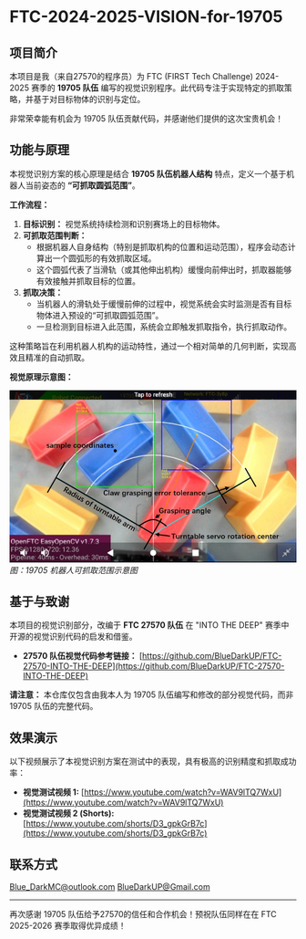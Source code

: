 # FTC-2024-2025-VISION-for-19705

## 项目简介

本项目是我（来自27570的程序员）为 FTC (FIRST Tech Challenge) 2024-2025 赛季的 **19705 队伍** 编写的视觉识别程序。此代码专注于实现特定的抓取策略，并基于对目标物体的识别与定位。

非常荣幸能有机会为 19705 队伍贡献代码，并感谢他们提供的这次宝贵机会！

## 功能与原理

本视觉识别方案的核心原理是结合 **19705 队伍机器人结构** 特点，定义一个基于机器人当前姿态的 **“可抓取圆弧范围”**。

**工作流程：**

1.  **目标识别：** 视觉系统持续检测和识别赛场上的目标物体。
2.  **可抓取范围判断：**
    *   根据机器人自身结构（特别是抓取机构的位置和运动范围），程序会动态计算出一个圆弧形的有效抓取区域。
    *   这个圆弧代表了当滑轨（或其他伸出机构）缓慢向前伸出时，抓取器能够有效接触并抓取目标的位置。
3.  **抓取决策：**
    *   当机器人的滑轨处于缓慢前伸的过程中，视觉系统会实时监测是否有目标物体进入预设的“可抓取圆弧范围”。
    *   一旦检测到目标进入此范围，系统会立即触发抓取指令，执行抓取动作。

这种策略旨在利用机器人机构的运动特性，通过一个相对简单的几何判断，实现高效且精准的自动抓取。

**视觉原理示意图：**

[![视觉原理图](1ad4d266f366851030d23eaa3b8db86.jpg)](d0aa3ce03e5fef25c82b2ab1efc2bd6.jpg)
*图：19705 机器人可抓取范围示意图*

## 基于与致谢

本项目的视觉识别部分，改编于 **FTC 27570 队伍** 在 "INTO THE DEEP" 赛季中开源的视觉识别代码的启发和借鉴。

*   **27570 队伍视觉代码参考链接：** [https://github.com/BlueDarkUP/FTC-27570-INTO-THE-DEEP](https://github.com/BlueDarkUP/FTC-27570-INTO-THE-DEEP)

**请注意：** 本仓库仅包含由我本人为 19705 队伍编写和修改的部分视觉代码，而非 19705 队伍的完整代码。

## 效果演示

以下视频展示了本视觉识别方案在测试中的表现，具有极高的识别精度和抓取成功率：

*   **视觉测试视频 1:** [https://www.youtube.com/watch?v=WAV9lTQ7WxU](https://www.youtube.com/watch?v=WAV9lTQ7WxU)
*   **视觉测试视频 2 (Shorts):** [https://www.youtube.com/shorts/D3_gpkGrB7c](https://www.youtube.com/shorts/D3_gpkGrB7c)


## 联系方式

Blue_DarkMC@outlook.com
BlueDarkUP@Gmail.com

---

再次感谢 19705 队伍给予27570的信任和合作机会！预祝队伍同样在在 FTC 2025-2026 赛季取得优异成绩！
